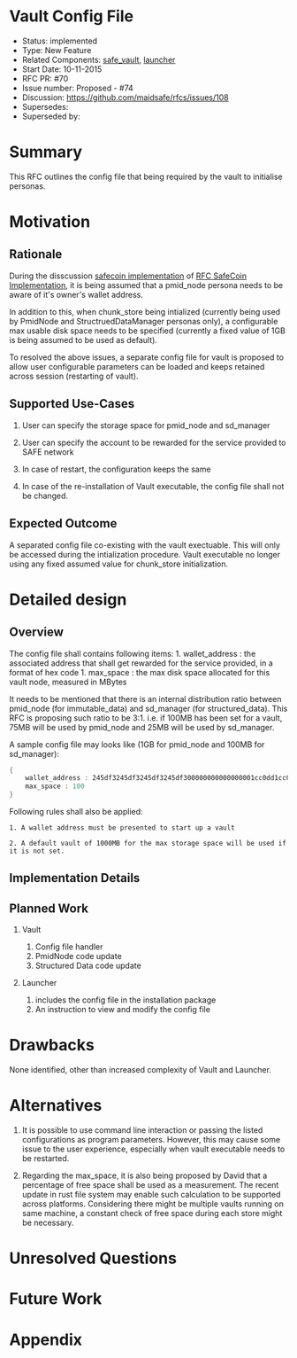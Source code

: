 # Vault Config File

- Status: implemented
- Type: New Feature
- Related Components: [safe_vault](https://github.com/maidsafe/safe_vault), [launcher](https://github.com/maidsafe/safe_launcher)
- Start Date: 10-11-2015
- RFC PR: #70
- Issue number: Proposed - #74
- Discussion: https://github.com/maidsafe/rfcs/issues/108
- Supersedes:
- Superseded by:

# Summary

This RFC outlines the config file that being required by the vault to initialise personas.

# Motivation

## Rationale

During the disscussion [safecoin implementation](https://github.com/maidsafe/rfcs/issues/61) of [RFC SafeCoin Implementation](https://github.com/maidsafe/rfcs/blob/master/proposed/0012-safecoin-implementation/0012-safecoin-implementation.md), it is being assumed that a pmid_node persona needs to be aware of it's owner's wallet address.

In addition to this, when chunk_store being intialized (currently being used by PmidNode and StructruedDataManager personas only), a configurable max usable disk space needs to be specified (currently a fixed value of 1GB is being assumed to be used as default).

To resolved the above issues, a separate config file for vault is proposed to allow user configurable parameters can be loaded and keeps retained across session (restarting of vault).

## Supported Use-Cases

1. User can specify the storage space for pmid_node and sd_manager

1. User can specify the account to be rewarded for the service provided to SAFE network

1. In case of restart, the configuration keeps the same

1. In case of the re-installation of Vault executable, the config file shall not be changed.


## Expected Outcome

A separated config file co-existing with the vault exectuable. This will only be accessed during the intialization procedure. Vault executable no longer using any fixed assumed value for chunk_store initialization.

# Detailed design

## Overview

The config file shall contains following items:
	1. wallet_address : the associated address that shall get rewarded for the service provided, in a format of hex code
	1. max_space : the max disk space allocated for this vault node, measured in MBytes

It needs to be mentioned that there is an internal distribution ratio between pmid_node (for immutable_data) and sd_manager (for structured_data). This RFC is proposing such ratio to be 3:1. i.e. if 100MB has been set for a vault, 75MB will be used by pmid_node and 25MB will be used by sd_manager.

A sample config file may looks like (1GB for pmid_node and 100MB for sd_manager):
```rust
{
	wallet_address : 245df3245df3245df3245df300000000000000001cc0dd1cc0dd1cc0dd1cc0dd
	max_space : 100
}
```

Following rules shall also be applied:

    1. A wallet address must be presented to start up a vault

    2. A default vault of 1000MB for the max storage space will be used if it is not set.

## Implementation Details


## Planned Work

1. Vault
    1. Config file handler
    1. PmidNode code update
    1. Structured Data code update

1. Launcher
    1. includes the config file in the installation package
    1. An instruction to view and modify the config file



# Drawbacks

None identified, other than increased complexity of Vault and Launcher.

# Alternatives

1. It is possible to use command line interaction or passing the listed configurations as program parameters. However, this may cause some issue to the user experience, especially when vault executable needs to be restarted.

1. Regarding the max_space, it is also being proposed by David that a percentage of free space shall be used as a measurement. The recent update in rust file system may enable such calculation to be supported across platforms. Considering there might be multiple vaults running on same machine, a constant check of free space during each store might be necessary.


# Unresolved Questions



# Future Work



# Appendix
